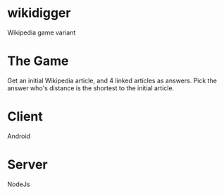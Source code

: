wikidigger
==========

Wikipedia game variant 

The Game
========
Get an initial Wikipedia article, and 4 linked articles as answers. Pick the answer who's distance is the shortest to the initial article.


Client
=======
Android


Server
=======
NodeJs

